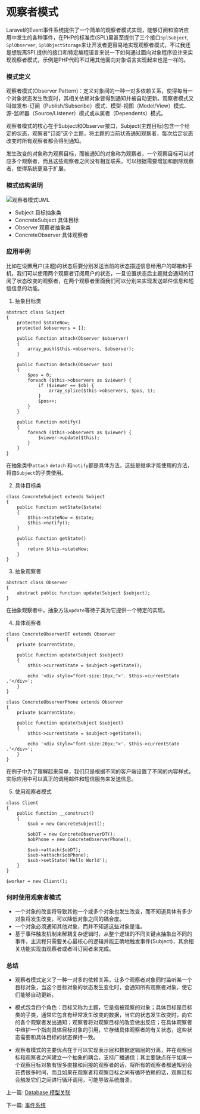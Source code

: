 # 观察者模式

Laravel的Event事件系统提供了一个简单的观察者模式实现，能够订阅和监听应用中发生的各种事件，在PHP的标准库(SPL)里甚至提供了三个接口`SplSubject`, `SplObserver`, `SplObjectStorage`来让开发者更容易地实现观察者模式，不过我还是想脱离SPL提供的接口和特定编程语言来说一下如何通过面向对象程序设计来实现观察者模式，示例是PHP代码不过用其他面向对象语言实现起来也是一样的。

### 模式定义

观察者模式(Observer Pattern)：定义对象间的一种一对多依赖关系，使得每当一个对象状态发生改变时，其相关依赖对象皆得到通知并被自动更新。观察者模式又叫做发布-订阅（Publish/Subscribe）模式、模型-视图（Model/View）模式、源-监听器（Source/Listener）模式或从属者（Dependents）模式。

观察者模式的核心在于Subject和Observer接口，Subject(主题目标)包含一个给定的状态，观察者“订阅”这个主题，将主题的当前状态通知观察者，每次给定状态改变时所有观察者都会得到通知。

发生改变的对象称为观察目标，而被通知的对象称为观察者，一个观察目标可以对应多个观察者，而且这些观察者之间没有相互联系，可以根据需要增加和删除观察者，使得系统更易于扩展。



### 模式结构说明

![观察者模式UML](http://7j1zeu.com1.z0.glb.clouddn.com/ObserverPatternUML.png)

- Subject  目标抽象类
- ConcreteSubject 具体目标
- Observer 观察者抽象类
- ConcreteObserver 具体观察者



### 应用举例

比如在设置用户(主题)的状态后要分别发送当前的状态描述信息给用户的邮箱和手机，我们可以使用两个观察者订阅用户的状态，一旦设置状态后主题就会通知的订阅了状态改变的观察者，在两个观察者里面我们可以分别来实现发送邮件信息和短信信息的功能。

1. 抽象目标类

```
abstract class Subject
{
    protected $stateNow;
    protected $observers = [];

    public function attach(Observer $observer)
    {
        array_push($this->observers, $observer);
    }

    public function detach(Observer $ob)
    {
        $pos = 0;
        foreach ($this->observers as $viewer) {
            if ($viewer == $ob) {
                array_splice($this->observers, $pos, 1);
            }
            $pos++;
        }
    }

    public function notify()
    {
        foreach ($this->observers as $viewer) {
            $viewer->update($this);
        }
    }
}
```

在抽象类中`attach` `detach` 和`notify`都是具体方法，这些是继承才能使用的方法，将由`Subject`的子类使用。

2. 具体目标类

```
class ConcreteSubject extends Subject
{
    public function setState($state) 
    {
        $this->stateNow = $state;
        $this->notify();
    }

    public function getState()
    {
        return $this->stateNow;
    }
}
```

3. 抽象观察者

```
abstract class Observer
{
    abstract public function update(Subject $subject);
}
```

在抽象观察者中，抽象方法`update`等待子类为它提供一个特定的实现。

4. 具体观察者

```
class ConcreteObserverDT extends Observer
{
    private $currentState;

    public function update(Subject $subject)
    {
        $this->currentState = $subject->getState();

        echo '<div style="font-size:10px;">'. $this->currentState .'</div>';
    }
}

class ConcreteObserverPhone extends Observer
{
    private $currentState;

    public function update(Subject $subject)
    {
        $this->currentState = $subject->getState();

        echo '<div style="font-size:20px;">'. $this->currentState .'</div>';
    }
}
```

在例子中为了理解起来简单，我们只是根据不同的客户端设置了不同的内容样式，实际应用中可以真正的调用邮件和短信服务来发送信息。

5. 使用观察者模式

```
class Client 
{
    public function __construct()
    {
        $sub = new ConcreteSubject();

        $obDT = new ConcreteObserverDT();
        $obPhone = new ConcreteObserverPhone();

        $sub->attach($obDT);
        $sub->attach($obPhone);
        $sub->setState('Hello World');
    }
}

$worker = new Client();
```



### 何时使用观察者模式

- 一个对象的改变将导致其他一个或多个对象也发生改变，而不知道具体有多少对象将发生改变，可以降低对象之间的耦合度。
- 一个对象必须通知其他对象，而并不知道这些对象是谁。
- 基于事件触发机制来解耦复杂逻辑时，从整个逻辑的不同关键点抽象出不同的事件，主流程只需要关心最核心的逻辑并能正确地触发事件(Subject)，其余相关功能实现由观察者或者叫订阅者来完成。



### 总结

- 观察者模式定义了一种一对多的依赖关系，让多个观察者对象同时监听某一个目标对象，当这个目标对象的状态发生变化时，会通知所有观察者对象，使它们能够自动更新。
- 模式包含四个角色：目标又称为主题，它是指被观察的对象；具体目标是目标类的子类，通常它包含有经常发生改变的数据，当它的状态发生改变时，向它的各个观察者发出通知；观察者将对观察目标的改变做出反应；在具体观察者中维护一个指向具体目标对象的引用，它存储具体观察者的有关状态，这些状态需要和具体目标的状态保持一致。

- 观察者模式的主要优点在于可以实现表示层和数据逻辑层的分离，并在观察目标和观察者之间建立一个抽象的耦合，支持广播通信；其主要缺点在于如果一个观察目标对象有很多直接和间接的观察者的话，将所有的观察者都通知到会花费很多时间，而且如果在观察者和观察目标之间有循环依赖的话，观察目标会触发它们之间进行循环调用，可能导致系统崩溃。

上一篇: [Database 模型关联](https://github.com/kevinyan815/Learning_Laravel_Kernel/blob/master/aritcles/Database4.md)

下一篇: [事件系统](https://github.com/kevinyan815/Learning_Laravel_Kernel/blob/master/aritcles/Event.md)
